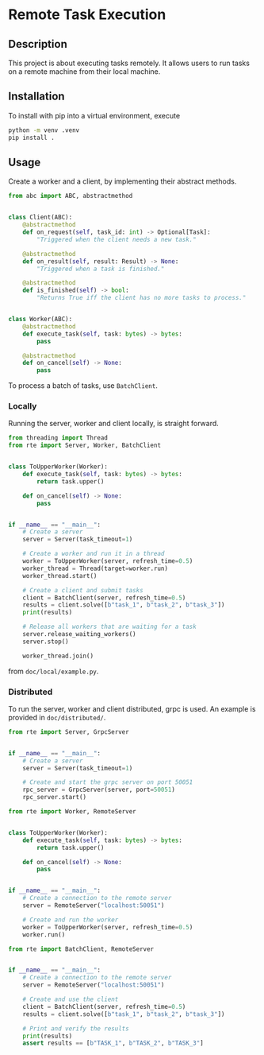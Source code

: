 # Remote Task Execution

## Description
This project is about executing tasks remotely. It allows users to run tasks on a remote machine from their local machine.

## Installation
To install with pip into a virtual environment, execute
```bash
python -m venv .venv
pip install .
```

## Usage
Create a worker and a client, by implementing their abstract methods.
```python
from abc import ABC, abstractmethod


class Client(ABC):
    @abstractmethod
    def on_request(self, task_id: int) -> Optional[Task]:
        "Triggered when the client needs a new task."

    @abstractmethod
    def on_result(self, result: Result) -> None:
        "Triggered when a task is finished."

    @abstractmethod
    def is_finished(self) -> bool:
        "Returns True iff the client has no more tasks to process."


class Worker(ABC):
    @abstractmethod
    def execute_task(self, task: bytes) -> bytes:
        pass

    @abstractmethod
    def on_cancel(self) -> None:
        pass
```
To process a batch of tasks, use `BatchClient`.

### Locally
Running the server, worker and client locally, is straight forward.
```python
from threading import Thread
from rte import Server, Worker, BatchClient


class ToUpperWorker(Worker):
    def execute_task(self, task: bytes) -> bytes:
        return task.upper()

    def on_cancel(self) -> None:
        pass


if __name__ == "__main__":
    # Create a server
    server = Server(task_timeout=1)

    # Create a worker and run it in a thread
    worker = ToUpperWorker(server, refresh_time=0.5)
    worker_thread = Thread(target=worker.run)
    worker_thread.start()

    # Create a client and submit tasks
    client = BatchClient(server, refresh_time=0.5)
    results = client.solve([b"task_1", b"task_2", b"task_3"])
    print(results)

    # Release all workers that are waiting for a task
    server.release_waiting_workers()
    server.stop()

    worker_thread.join()
```
from `doc/local/example.py`.

### Distributed
To run the server, worker and client distributed, grpc is used.
An example is provided in `doc/distributed/`.
```python
from rte import Server, GrpcServer


if __name__ == "__main__":
    # Create a server
    server = Server(task_timeout=1)

    # Create and start the grpc server on port 50051
    rpc_server = GrpcServer(server, port=50051)
    rpc_server.start()
```
```python
from rte import Worker, RemoteServer


class ToUpperWorker(Worker):
    def execute_task(self, task: bytes) -> bytes:
        return task.upper()

    def on_cancel(self) -> None:
        pass


if __name__ == "__main__":
    # Create a connection to the remote server
    server = RemoteServer("localhost:50051")

    # Create and run the worker
    worker = ToUpperWorker(server, refresh_time=0.5)
    worker.run()
```
```python
from rte import BatchClient, RemoteServer


if __name__ == "__main__":
    # Create a connection to the remote server
    server = RemoteServer("localhost:50051")

    # Create and use the client
    client = BatchClient(server, refresh_time=0.5)
    results = client.solve([b"task_1", b"task_2", b"task_3"])

    # Print and verify the results
    print(results)
    assert results == [b"TASK_1", b"TASK_2", b"TASK_3"]
```
